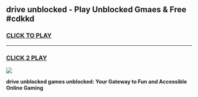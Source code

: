 
## drive unblocked - Play Unblocked Gmaes & Free #cdkkd
<h3>
<a href="https://news.freeplayer.one?title=drive_unblocked&ref=03M">CLICK TO PLAY</a></h3>
<hr>

<h3>
<a href="https://news.freeplayer.one?title=drive_unblocked&ref=03M">CLICK 2 PLAY</a>
  
</h3>

<a href="https://news.freeplayer.one?title=drive_unblocked&ref=03M"><img src="https://clearcache.store/games.png"></a>


**drive unblocked games unblocked: Your Gateway to Fun and Accessible Online Gaming**
